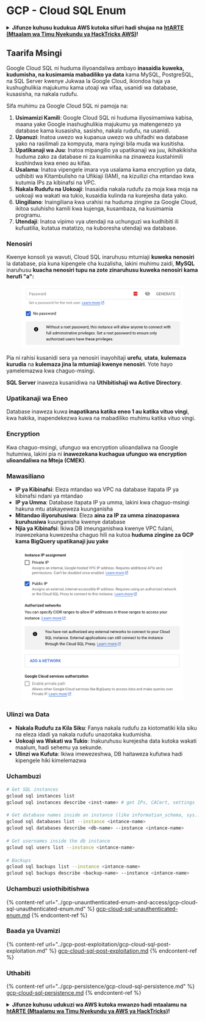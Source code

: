 # GCP - Cloud SQL Enum

<details>

<summary><strong>Jifunze kuhusu kudukua AWS kutoka sifuri hadi shujaa na</strong> <a href="https://training.hacktricks.xyz/courses/arte"><strong>htARTE (Mtaalam wa Timu Nyekundu ya HackTricks AWS)</strong></a><strong>!</strong></summary>

Njia nyingine za kusaidia HackTricks:

* Ikiwa unataka kuona **kampuni yako ikitangazwa kwenye HackTricks** au **kupakua HackTricks kwa PDF** Angalia [**MIPANGO YA USAJILI**](https://github.com/sponsors/carlospolop)!
* Pata [**bidhaa rasmi za PEASS & HackTricks**](https://peass.creator-spring.com)
* Gundua [**Familia ya PEASS**](https://opensea.io/collection/the-peass-family), mkusanyiko wetu wa [**NFTs**](https://opensea.io/collection/the-peass-family) ya kipekee
* **Jiunge na** 💬 [**Kikundi cha Discord**](https://discord.gg/hRep4RUj7f) au kikundi cha [**telegram**](https://t.me/peass) au **nifuata** kwenye **Twitter** 🐦 [**@carlospolopm**](https://twitter.com/carlospolopm)**.**
* **Shiriki mbinu zako za kudukua kwa kuwasilisha PRs kwa** [**HackTricks**](https://github.com/carlospolop/hacktricks) na [**HackTricks Cloud**](https://github.com/carlospolop/hacktricks-cloud)
*
*
* repos za github.

</details>

## Taarifa Msingi

Google Cloud SQL ni huduma iliyoandaliwa ambayo **inasaidia kuweka, kudumisha, na kusimamia mabadiliko ya data** kama MySQL, PostgreSQL, na SQL Server kwenye Jukwaa la Google Cloud, ikiondoa haja ya kushughulikia majukumu kama utoaji wa vifaa, usanidi wa database, kusasisha, na nakala rudufu.

Sifa muhimu za Google Cloud SQL ni pamoja na:

1. **Usimamizi Kamili**: Google Cloud SQL ni huduma iliyosimamiwa kabisa, maana yake Google inashughulikia majukumu ya matengenezo ya database kama kusasisha, sasisho, nakala rudufu, na usanidi.
2. **Upanuzi**: Inatoa uwezo wa kupanua uwezo wa uhifadhi wa database yako na rasilimali za kompyuta, mara nyingi bila muda wa kusitisha.
3. **Upatikanaji wa Juu**: Inatoa mipangilio ya upatikanaji wa juu, ikihakikisha huduma zako za database ni za kuaminika na zinaweza kustahimili kushindwa kwa eneo au kifaa.
4. **Usalama**: Inatoa vipengele imara vya usalama kama encryption ya data, udhibiti wa Kitambulisho na Ufikiaji (IAM), na kizuilizi cha mtandao kwa kutumia IPs za kibinafsi na VPC.
5. **Nakala Rudufu na Uokoaji**: Inasaidia nakala rudufu za moja kwa moja na uokoaji wa wakati wa tukio, kusaidia kulinda na kurejesha data yako.
6. **Uingiliano**: Inaingiliana kwa urahisi na huduma zingine za Google Cloud, ikitoa suluhisho kamili kwa kujenga, kusambaza, na kusimamia programu.
7. **Utendaji**: Inatoa vipimo vya utendaji na uchunguzi wa kudhibiti ili kufuatilia, kutatua matatizo, na kuboresha utendaji wa database.

### Nenosiri

Kwenye konsoli ya wavuti, Cloud SQL inaruhusu mtumiaji **kuweka** **nenosiri** la database, pia kuna kipengele cha kuzalisha, lakini muhimu zaidi, **MySQL** inaruhusu **kuacha nenosiri tupu na zote zinaruhusu kuweka nenosiri kama herufi "a":**

<figure><img src="../../../.gitbook/assets/image (14).png" alt=""><figcaption></figcaption></figure>

Pia ni rahisi kusanidi sera ya nenosiri inayohitaji **urefu**, **utata**, **kulemaza kurudia** na **kulemaza jina la mtumiaji kwenye nenosiri**. Yote hayo yamelemazwa kwa chaguo-msingi.

**SQL Server** inaweza kusanidiwa na **Uthibitishaji wa Active Directory**.

### Upatikanaji wa Eneo

Database inaweza kuwa **inapatikana katika eneo 1 au katika vituo vingi**, kwa hakika, inapendekezwa kuwa na mabadiliko muhimu katika vituo vingi.

### Encryption

Kwa chaguo-msingi, ufunguo wa encryption ulioandaliwa na Google hutumiwa, lakini pia ni **inawezekana kuchagua ufunguo wa encryption ulioandaliwa na Mteja (CMEK)**.

### Mawasiliano

* **IP ya Kibinafsi**: Eleza mtandao wa VPC na database itapata IP ya kibinafsi ndani ya mtandao
* **IP ya Umma**: Database itapata IP ya umma, lakini kwa chaguo-msingi hakuna mtu atakayeweza kuunganisha
* **Mitandao iliyoruhusiwa**: Eleza **aina za IP za umma zinazopaswa kuruhusiwa** kuunganisha kwenye database
* **Njia ya Kibinafsi**: Ikiwa DB imeunganishwa kwenye VPC fulani, inawezekana kuwezesha chaguo hili na kutoa **huduma zingine za GCP kama BigQuery upatikanaji juu yake**

<figure><img src="../../../.gitbook/assets/image (15).png" alt=""><figcaption></figcaption></figure>

### Ulinzi wa Data

* **Nakala Rudufu za Kila Siku**: Fanya nakala rudufu za kiotomatiki kila siku na eleza idadi ya nakala rudufu unazotaka kudumisha.
* **Uokoaji wa Wakati wa Tukio**: Inakuruhusu kurejesha data kutoka wakati maalum, hadi sehemu ya sekunde.
* **Ulinzi wa Kufuta**: Ikiwa imewezeshwa, DB haitaweza kufutwa hadi kipengele hiki kimelemazwa

### Uchambuzi
```bash
# Get SQL instances
gcloud sql instances list
gcloud sql instances describe <inst-name> # get IPs, CACert, settings

# Get database names inside an instance (like information_schema, sys...)
gcloud sql databases list --instance <intance-name>
gcloud sql databases describe <db-name> --instance <intance-name>

# Get usernames inside the db instance
gcloud sql users list --instance <intance-name>

# Backups
gcloud sql backups list --instance <intance-name>
gcloud sql backups describe <backup-name> --instance <intance-name>
```
### Uchambuzi usiothibitishwa

{% content-ref url="../gcp-unaunthenticated-enum-and-access/gcp-cloud-sql-unauthenticated-enum.md" %}
[gcp-cloud-sql-unauthenticated-enum.md](../gcp-unaunthenticated-enum-and-access/gcp-cloud-sql-unauthenticated-enum.md)
{% endcontent-ref %}

### Baada ya Uvamizi

{% content-ref url="../gcp-post-exploitation/gcp-cloud-sql-post-exploitation.md" %}
[gcp-cloud-sql-post-exploitation.md](../gcp-post-exploitation/gcp-cloud-sql-post-exploitation.md)
{% endcontent-ref %}

### Uthabiti

{% content-ref url="../gcp-persistence/gcp-cloud-sql-persistence.md" %}
[gcp-cloud-sql-persistence.md](../gcp-persistence/gcp-cloud-sql-persistence.md)
{% endcontent-ref %}

<details>

<summary><strong>Jifunze kuhusu udukuzi wa AWS kutoka mwanzo hadi mtaalamu na</strong> <a href="https://training.hacktricks.xyz/courses/arte"><strong>htARTE (Mtaalamu wa Timu Nyekundu ya AWS ya HackTricks)</strong></a><strong>!</strong></summary>

Njia nyingine za kusaidia HackTricks:

* Ikiwa unataka kuona **kampuni yako ikitangazwa kwenye HackTricks** au **kupakua HackTricks kwa PDF** Angalia [**MIPANGO YA KUJIUNGA**](https://github.com/sponsors/carlospolop)!
* Pata [**bidhaa rasmi za PEASS & HackTricks**](https://peass.creator-spring.com)
* Gundua [**Familia ya PEASS**](https://opensea.io/collection/the-peass-family), mkusanyiko wetu wa [**NFTs**](https://opensea.io/collection/the-peass-family) ya kipekee
* **Jiunge na** 💬 [**Kikundi cha Discord**](https://discord.gg/hRep4RUj7f) au kikundi cha [**telegram**](https://t.me/peass) au **nifuata** kwenye **Twitter** 🐦 [**@carlospolopm**](https://twitter.com/carlospolopm)**.**
* **Shiriki mbinu zako za udukuzi kwa kuwasilisha PRs kwa** [**HackTricks**](https://github.com/carlospolop/hacktricks) na [**HackTricks Cloud**](https://github.com/carlospolop/hacktricks-cloud) repos za github.

</details>
